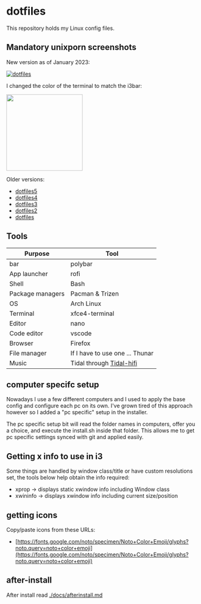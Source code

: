 # dotfiles

This repository holds my Linux config files.

## Mandatory unixporn screenshots

New version as of January 2023:

[![dotfiles](media/dotfiles6.png)](media/dotfiles6.png)

I changed the color of the terminal to match the i3bar:

<img src = "media/dotfiles-small-5.png" width="200">

Older versions:

- [dotfiles5](media/dotfiles5.png)
- [dotfiles4](https://raw.githubusercontent.com/Mastermindzh/dotfiles/master/media/dotfiles4.jpg)
- [dotfiles3](media/dotfiles3.png)
- [dotfiles2](media/dotfiles2.png)
- [dotfiles](media/dotfiles.png)

## Tools

| Purpose          | Tool                                                                   |
| ---------------- | ---------------------------------------------------------------------- |
| bar              | polybar                                                                |
| App launcher     | rofi                                                                   |
| Shell            | Bash                                                                   |
| Package managers | Pacman & Trizen                                                        |
| OS               | Arch Linux                                                             |
| Terminal         | xfce4-terminal                                                         |
| Editor           | nano                                                                   |
| Code editor      | vscode                                                                 |
| Browser          | Firefox                                                                |
| File manager     | If I have to use one ... Thunar                                        |
| Music            | Tidal through [Tidal-hifi](https://github.com/Mastermindzh/tidal-hifi) |

## computer specifc setup

Nowadays I use a few different computers and I used to apply the base config and configure each pc on its own.
I've grown tired of this approach however so I added a "pc specific" setup in the installer.

The pc specific setup bit will read the folder names in computers, offer you a choice, and execute the install.sh inside that folder.
This allows me to get pc specific settings synced with git and applied easily.

## Getting x info to use in i3

Some things are handled by window class/title or have custom resolutions set, the tools below help obtain the info required:

- xprop -> displays static xwindow info including Window class
- xwininfo -> displays xwindow info including current size/position

## getting icons

Copy/paste icons from these URLs:

- [https://fonts.google.com/noto/specimen/Noto+Color+Emoji/glyphs?noto.query=noto+color+emoji](https://fonts.google.com/noto/specimen/Noto+Color+Emoji/glyphs?noto.query=noto+color+emoji)

## after-install

After install read [./docs/afterinstall.md](./docs/afterinstall.md)
